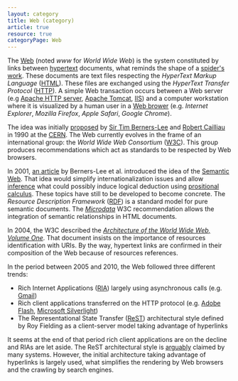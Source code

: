 ```yaml
---
layout: category
title: Web (category)
article: true
resource: true
categoryPage: Web
---
```

<p>
The <a href="http://en.wikipedia.org/wiki/World_Wide_Web">Web</a> (noted <em>www</em> for <em>World Wide Web</em>) is the system constituted by links between <a href="http://en.wikipedia.org/wiki/Hypertext">hypertext</a> documents, what reminds the shape of a <a href="http://en.wikipedia.org/wiki/Spider_web">spider's work</a>. These documents are text files respecting the <em>HyperText Markup Language</em> (<a href="http://en.wikipedia.org/wiki/HTML">HTML</a>). These files are exchanged using the <em>HyperText Transfer Protocol</em> (<a href="http://en.wikipedia.org/wiki/Hypertext_Transfer_Protocol">HTTP</a>). A simple Web transaction occurs between a Web server (e.g <a href="http://en.wikipedia.org/wiki/Apache_HTTP_Server">Apache HTTP server</a>, <a href="http://en.wikipedia.org/wiki/Apache_Tomcat">Apache Tomcat</a>, <a href="http://en.wikipedia.org/wiki/Internet_Information_Services">IIS</a>) and a computer workstation where it is visualized by a human user in a <a href="http://en.wikipedia.org/wiki/Web_browser">Web brower</a> (e.g. <em>Internet Explorer</em>, <em>Mozilla Firefox</em>, <em>Apple Safari</em>, <em>Google Chrome</em>).
</p>
<p>
The idea was initially 
<span itemprop="about" itemscope itemtype="http://schema.org/TechArticle">
  <a href="http://www.w3.org/Proposal.html">proposed</a>
  <meta itemprop="datePublished" content="1990-11-12" />
  <span itemprop="publisher" itemscope itemtype="http://schema.org/Person">
    by <a href="http://en.wikipedia.org/wiki/Tim_Berners-Lee">Sir Tim Berners-Lee</a>
    <link itemprop="sameAs" href="http://en.wikipedia.org/wiki/Tim_Berners-Lee"></link>
    <link itemprop="sameAs" href="http://www.w3.org/People.html#BernersLee"></link>
    <meta itemprop="givenName" content="Tim" />
    <meta itemprop="familyName" content="Berners-Lee" />
  </span>
  and 
  <span itemprop="publisher">
    <a href="http://en.wikipedia.org/wiki/Robert_Cailliau">Robert Cailliau</a>
    <link itemprop="sameAs" href="http://www.w3.org/People.html#Cailliau"></link>
    <link itemprop="sameAs" href="http://en.wikipedia.org/wiki/Robert_Cailliau"></link>
    <meta itemprop="givenName" content="Robert" />
    <meta itemprop="familyName" content="Cailliau" />
  </span>
  <link itemprop="sameAs" href="http://www.w3.org/Proposal.html"></link>
</span>
 in 1990 at the <a href="http://en.wikipedia.org/wiki/CERN">CERN</a>. The Web currently evolves in the frame of an international group: the <em>World Wide Web Consortium</em> (<a href="http://en.wikipedia.org/wiki/World_Wide_Web_Consortium">W3C</a>). This group produces recommendations which act as standards to be respected by Web browsers.
</p>
<p>
In 2001, 
<span itemprop="about" itemscope itemtype="http://schema.org/TechArticle">
  <a href="http://dx.doi.org/10.1038/scientificamerican0501-6">an article</a>
  <meta itemprop="datePublished" content="2001-05" />
  <link itemprop="sameAs" href="http://dx.doi.org/10.1038/scientificamerican0501-6"></link>
</span>
by Berners-Lee et al. introduced the idea of the <a href="http://en.wikipedia.org/wiki/Semantic_Web">Semantic Web</a>. That idea would simplify internationalization issues and allow <a href="http://www.w3.org/standards/semanticweb/inference">inference</a> what could possibly induce logical deduction using <a href="http://en.wikipedia.org/wiki/Propositional_calculus">prositional calculus</a>. These topics have still to be developed to become concrete. The <em>Resource Description Framework</em> (<a href="http://www.w3.org/RDF/">RDF</a>) is a standard model for pure semantic documents. The <em><a href="http://www.w3.org/TR/microdata/">Microdata</a></em> W3C recommendation allows the integration of semantic relationships in HTML documents.
</p>
<p>
In 2004, 
<span itemprop="about" itemscope itemtype="http://schema.org/TechArticle">
  <meta itemprop="datePublished" content="2014-12-15" />
  <span itemprop="publisher" itemscope itemtype="http://schema.org/Organization">
    <meta itemprop="legalName" content="World Wide Web Consortium" />
    <link itemprop="sameAs" href="http://www.w3.org/"></link>
    <link itemprop="sameAs" href="http://en.wikipedia.org/wiki/World_Wide_Web_Consortium"></link>
    the W3C 
  </span>
  described the 
  <a href="http://www.w3.org/TR/2004/REC-webarch-20041215/"><em itemprop="name">Architecture of the World Wide Web, Volume One</em></a>.
  <link itemprop="sameAs" href="http://www.w3.org/TR/2004/REC-webarch-20041215/"></link>
</span>
That document insists on the importance of resources identification with URIs. By the way, hypertext links are confirmed in their composition of the Web because of resources references.
</p>
<p>
In the period between 2005 and 2010, the Web followed three different trends:
</p>
<ul>
  <li>Rich Internet Applications (<a href="http://en.wikipedia.org/wiki/Rich_Internet_application">RIA</a>) largely using asynchronous calls (e.g. <a href="http://en.wikipedia.org/wiki/Gmail">Gmail</a>)</li>
  <li>Rich client applications transferred on the HTTP protocol (e.g. <a href="http://en.wikipedia.org/wiki/Adobe_Flash">Adobe Flash</a>, <a href="http://en.wikipedia.org/wiki/Microsoft_Silverlight">Microsoft Silverlight</a>)</li>
  <li>The Representational State Transfer (<a href="http://en.wikipedia.org/wiki/Representational_state_transfer">ReST</a>) architectural style defined by Roy Fielding as a client-server model taking advantage of hyperlinks</li>
</ul>
<p>
It seems at the end of that period rich client applications are on the decline and RIAs are let aside. The ReST architectural style is <a href="http://roy.gbiv.com/untangled/2008/no-rest-in-cmis">arguably</a> claimed by many systems. However, the initial architecture taking advantage of hyperlinks is largely used, what simplifies the rendering by Web browsers and the crawling by search engines.
</p>